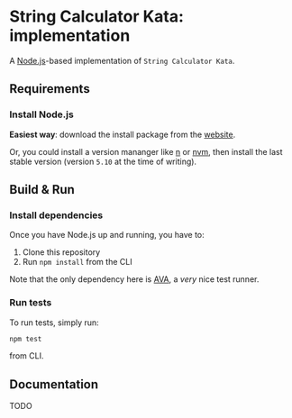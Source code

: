 
# String Calculator Kata: implementation

A [Node.js](https://nodejs.org)-based implementation of `String Calculator Kata`.


## Requirements 

### Install Node.js

**Easiest way**: download the install package from the [website](https://nodejs.org/en/).

Or, you could install a version mananger like [n](https://github.com/tj/n) or [nvm](https://github.com/creationix/nvm), then install the last stable version (version `5.10` at the time of writing).


## Build & Run

### Install dependencies

Once you have Node.js up and running, you have to:

1. Clone this repository
2. Run `npm install` from the CLI

Note that the only dependency here is [AVA](https://github.com/sindresorhus/ava#enhanced-assertion-messages), a *very* nice test runner.

### Run tests

To run tests, simply run:

```bash
npm test
```

from CLI.


## Documentation

TODO
